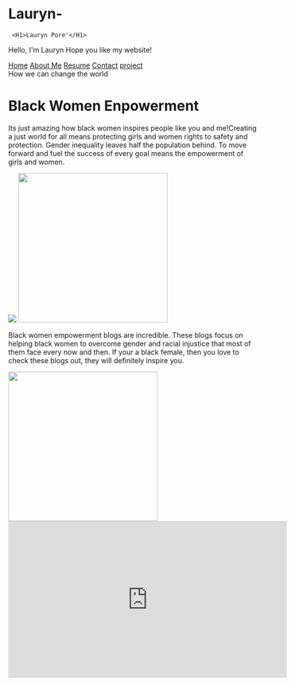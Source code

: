 # Lauryn-
<!DOCTYPE html>
<html>
<head>
	<title>Black women are powerful </title>
	<link rel="stylesheet" href="indexStyle.css">
</head>
<body>
	<body style="background-image:url(https://media.giphy.com/media/VrJtk1tILKVCE/giphy.gif)">

	 <H1>Lauryn Pore'</H1>
<p> Hello, I'm Lauryn Hope you like my website!</p>
<nav>
	<a href="index.html">Home</a>
	<a href="about.html">About Me</a>
	<a href="resume.html">Resume</a>
<a href="Contact.html">Contact</a>
<a href="project.html">project</a>
</nav>
</body>
How we can change the world
</html>
<h1>Black Women Enpowerment</h1> <p> Its just amazing how black women inspires people like you and me!Creating a just world for all means protecting girls and women rights to safety and protection. Gender inequality leaves half the population behind. To move forward and fuel the success of every goal means the empowerment of girls and women.</p>

<img src="https://www.google.com/imgres?imgurl=https%3A%2F%2Fi.pinimg.com%2F736x%2F4c%2Fe6%2Feb%2F4ce6eb9b1615c02e320bb14bf99eac39--tumblr-drawings-girl-drawings.jpg&imgrefurl=https%3A%2F%2Fwww.pinterest.co.uk%2Freyarna255%2Fblack-and-white-drawings%2F&docid=6wQjEpNVlRvPWM&tbnid=4qecbn_8iZqJrM%3A&vet=10ahUKEwjmmOLzr6bcAhVTyYMKHdDfCO4QMwivAigkMCQ..i&w=480&h=454&bih=615&biw=1280&q=girl%20drawings&ved=0ahUKEwjmmOLzr6bcAhVTyYMKHdDfCO4QMwivAigkMCQ&iact=mrc&uact=8"/>


<img src="https://i.pinimg.com/736x/85/21/98/852198325f1f9063b26f403074e03e1a.jpg" width="300">

<p> Black women empowerment blogs are incredible. These blogs focus on helping black women to overcome gender and racial injustice that most of them face every now and then. If your a black female, then you love to check these blogs out, they will definitely inspire you.</p>
<img src="https://i.pinimg.com/736x/fe/c2/01/fec2017ad3881dc3fc2767eb7d773481--empowering-women-quotes-supportive-women-quotes.jpg" width="300">

<iframe width="560" height="315" src="https://www.youtube.com/embed/y4PvGDkM3p8" frameborder="0" allow="autoplay; encrypted-media" allowfullscreen></iframe>
